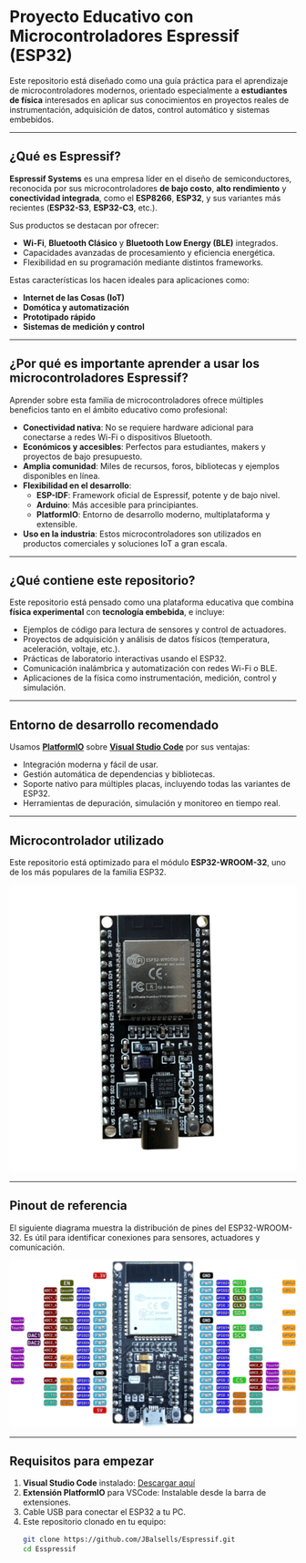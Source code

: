 # Proyecto Educativo con Microcontroladores Espressif (ESP32)

Este repositorio está diseñado como una guía práctica para el aprendizaje de microcontroladores modernos, orientado especialmente a **estudiantes de física** interesados en aplicar sus conocimientos en proyectos reales de instrumentación, adquisición de datos, control automático y sistemas embebidos.

---

## ¿Qué es Espressif?

**Espressif Systems** es una empresa líder en el diseño de semiconductores, reconocida por sus microcontroladores **de bajo costo**, **alto rendimiento** y **conectividad integrada**, como el **ESP8266**, **ESP32**, y sus variantes más recientes (**ESP32-S3**, **ESP32-C3**, etc.).

Sus productos se destacan por ofrecer:
- **Wi-Fi**, **Bluetooth Clásico** y **Bluetooth Low Energy (BLE)** integrados.
- Capacidades avanzadas de procesamiento y eficiencia energética.
- Flexibilidad en su programación mediante distintos frameworks.

Estas características los hacen ideales para aplicaciones como:
- **Internet de las Cosas (IoT)**
- **Domótica y automatización**
- **Prototipado rápido**
- **Sistemas de medición y control**

---

## ¿Por qué es importante aprender a usar los microcontroladores Espressif?

Aprender sobre esta familia de microcontroladores ofrece múltiples beneficios tanto en el ámbito educativo como profesional:

- **Conectividad nativa**: No se requiere hardware adicional para conectarse a redes Wi-Fi o dispositivos Bluetooth.
- **Económicos y accesibles**: Perfectos para estudiantes, makers y proyectos de bajo presupuesto.
- **Amplia comunidad**: Miles de recursos, foros, bibliotecas y ejemplos disponibles en línea.
- **Flexibilidad en el desarrollo**:
  - **ESP-IDF**: Framework oficial de Espressif, potente y de bajo nivel.
  - **Arduino**: Más accesible para principiantes.
  - **PlatformIO**: Entorno de desarrollo moderno, multiplataforma y extensible.
- **Uso en la industria**: Estos microcontroladores son utilizados en productos comerciales y soluciones IoT a gran escala.

---

## ¿Qué contiene este repositorio?

Este repositorio está pensado como una plataforma educativa que combina **física experimental** con **tecnología embebida**, e incluye:

- Ejemplos de código para lectura de sensores y control de actuadores.
- Proyectos de adquisición y análisis de datos físicos (temperatura, aceleración, voltaje, etc.).
- Prácticas de laboratorio interactivas usando el ESP32.
- Comunicación inalámbrica y automatización con redes Wi-Fi o BLE.
- Aplicaciones de la física como instrumentación, medición, control y simulación.

---

## Entorno de desarrollo recomendado

Usamos **[PlatformIO](https://platformio.org/)** sobre **[Visual Studio Code](https://code.visualstudio.com/)** por sus ventajas:

- Integración moderna y fácil de usar.
- Gestión automática de dependencias y bibliotecas.
- Soporte nativo para múltiples placas, incluyendo todas las variantes de ESP32.
- Herramientas de depuración, simulación y monitoreo en tiempo real.

---

## Microcontrolador utilizado

Este repositorio está optimizado para el módulo **ESP32-WROOM-32**, uno de los más populares de la familia ESP32.

![ESP32](documents/ESP32-WROOM32.jpg)

---

## Pinout de referencia

El siguiente diagrama muestra la distribución de pines del ESP32-WROOM-32. Es útil para identificar conexiones para sensores, actuadores y comunicación.

![Pinout del ESP32](documents/pinout.png)

---

## Requisitos para empezar

1. **Visual Studio Code** instalado: [Descargar aquí](https://code.visualstudio.com/)
2. **Extensión PlatformIO** para VSCode: Instalable desde la barra de extensiones.
3. Cable USB para conectar el ESP32 a tu PC.
4. Este repositorio clonado en tu equipo:
   ```bash
   git clone https://github.com/JBalsells/Espressif.git
   cd Esspressif


